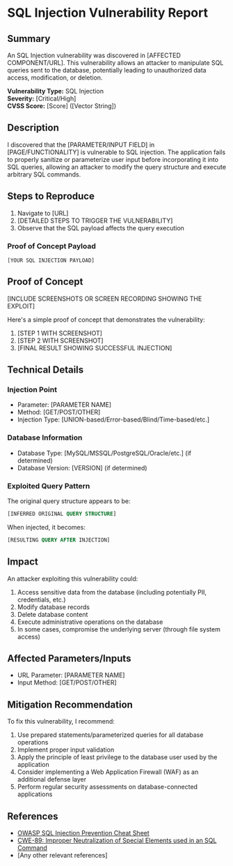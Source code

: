 # SQL Injection Vulnerability Report

## Summary

An SQL Injection vulnerability was discovered in [AFFECTED COMPONENT/URL]. This vulnerability allows an attacker to manipulate SQL queries sent to the database, potentially leading to unauthorized data access, modification, or deletion.

**Vulnerability Type:** SQL Injection  
**Severity:** [Critical/High]  
**CVSS Score:** [Score] ([Vector String])

## Description

I discovered that the [PARAMETER/INPUT FIELD] in [PAGE/FUNCTIONALITY] is vulnerable to SQL injection. The application fails to properly sanitize or parameterize user input before incorporating it into SQL queries, allowing an attacker to modify the query structure and execute arbitrary SQL commands.

## Steps to Reproduce

1. Navigate to [URL]
2. [DETAILED STEPS TO TRIGGER THE VULNERABILITY]
3. Observe that the SQL payload affects the query execution

### Proof of Concept Payload

```
[YOUR SQL INJECTION PAYLOAD]
```

## Proof of Concept

[INCLUDE SCREENSHOTS OR SCREEN RECORDING SHOWING THE EXPLOIT]

Here's a simple proof of concept that demonstrates the vulnerability:

1. [STEP 1 WITH SCREENSHOT]
2. [STEP 2 WITH SCREENSHOT]
3. [FINAL RESULT SHOWING SUCCESSFUL INJECTION]

## Technical Details

### Injection Point

- Parameter: [PARAMETER NAME]
- Method: [GET/POST/OTHER]
- Injection Type: [UNION-based/Error-based/Blind/Time-based/etc.]

### Database Information

- Database Type: [MySQL/MSSQL/PostgreSQL/Oracle/etc.] (if determined)
- Database Version: [VERSION] (if determined)

### Exploited Query Pattern

The original query structure appears to be:

```sql
[INFERRED ORIGINAL QUERY STRUCTURE]
```

When injected, it becomes:

```sql
[RESULTING QUERY AFTER INJECTION]
```

## Impact

An attacker exploiting this vulnerability could:

1. Access sensitive data from the database (including potentially PII, credentials, etc.)
2. Modify database records
3. Delete database content
4. Execute administrative operations on the database
5. In some cases, compromise the underlying server (through file system access)

## Affected Parameters/Inputs

- URL Parameter: [PARAMETER NAME]
- Input Method: [GET/POST/OTHER]

## Mitigation Recommendation

To fix this vulnerability, I recommend:

1. Use prepared statements/parameterized queries for all database operations
2. Implement proper input validation
3. Apply the principle of least privilege to the database user used by the application
4. Consider implementing a Web Application Firewall (WAF) as an additional defense layer
5. Perform regular security assessments on database-connected applications

## References

- [OWASP SQL Injection Prevention Cheat Sheet](https://cheatsheetseries.owasp.org/cheatsheets/SQL_Injection_Prevention_Cheat_Sheet.html)
- [CWE-89: Improper Neutralization of Special Elements used in an SQL Command](https://cwe.mitre.org/data/definitions/89.html)
- [Any other relevant references]